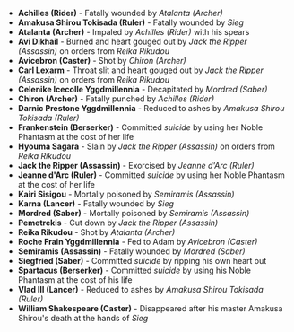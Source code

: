 - **Achilles (Rider)** - Fatally wounded by _Atalanta (Archer)_
- **Amakusa Shirou Tokisada (Ruler)** - Fatally wounded by _Sieg_
- **Atalanta (Archer)** - Impaled by _Achilles (Rider)_ with his spears
- **Avi Dikhail** - Burned and heart gouged out by _Jack the Ripper (Assassin)_ on orders from _Reika Rikudou_
- **Avicebron (Caster)** - Shot by _Chiron (Archer)_
- **Carl Lexarm** - Throat slit and heart gouged out by _Jack the Ripper (Assassin)_ on orders from _Reika Rikudou_
- **Celenike Icecolle Yggdmillennia** - Decapitated by _Mordred (Saber)_
- **Chiron (Archer)** - Fatally punched by _Achilles (Rider)_
- **Darnic Prestone Yggdmillennia** - Reduced to ashes by _Amakusa Shirou Tokisada (Ruler)_
- **Frankenstein (Berserker)** - Committed _suicide_ by using her Noble Phantasm at the cost of her life
- **Hyouma Sagara** - Slain by _Jack the Ripper (Assassin)_ on orders from _Reika Rikudou_
- **Jack the Ripper (Assassin)** - Exorcised by _Jeanne d'Arc (Ruler)_
- **Jeanne d'Arc (Ruler)** - Committed _suicide_ by using her Noble Phantasm at the cost of her life
- **Kairi Sisigou** - Mortally poisoned by _Semiramis (Assassin)_
- **Karna (Lancer)** - Fatally wounded by _Sieg_
- **Mordred (Saber)** - Mortally poisoned by _Semiramis (Assassin)_
- **Pemetrekis** - Cut down by _Jack the Ripper (Assassin)_
- **Reika Rikudou** - Shot by _Atalanta (Archer)_
- **Roche Frain Yggdmillennia** - Fed to Adam by _Avicebron (Caster)_
- **Semiramis (Assassin)** - Fatally wounded by _Mordred (Saber)_
- **Siegfried (Saber)** - Committed _suicide_ by ripping his own heart out
- **Spartacus (Berserker)** - Committed _suicide_ by using his Noble Phantasm at the cost of his life
- **Vlad III (Lancer)** - Reduced to ashes by _Amakusa Shirou Tokisada (Ruler)_
- **William Shakespeare (Caster)** - Disappeared after his master Amakusa Shirou's death at the hands of _Sieg_